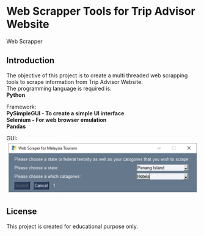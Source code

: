 # Web Scrapper Tools for Trip Advisor Website  
Web Scrapper  
  
## Introduction  
The objective of this project is to create a multi threaded web scrapping tools to scrape information from Trip Advisor Website.  
The programming language is required is:  
**Python**  
  
Framework:  
**PySimpleGUI - To create a simple UI interface**  
**Selenium - For web browser emulation**  
**Pandas**  
  
GUI:  
![picture alt](https://github.com/EricYoong/WebScraper/blob/main/Images/GUI.png "GUI for Web Scrapping Tools")  

## License  
This project is created for educational purpose only.
